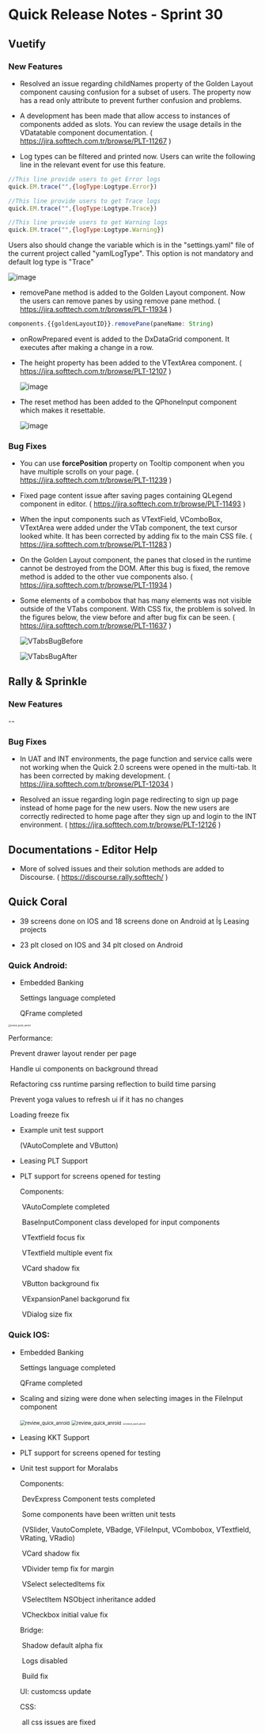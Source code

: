 # Quick Release Notes - Sprint 30

## Vuetify 

### New Features

- Resolved an issue regarding childNames property of the Golden Layout component causing confusion for a subset of users. The property now has a read only attribute to prevent further confusion and problems.  

- A development has been made that allow access to instances of components added as slots. You can review the usage details in the VDatatable component documentation. ( https://jira.softtech.com.tr/browse/PLT-11267 )

- Log types can be filtered and printed now. Users can write the following line in the relevant event for use this feature.
```js
//This line provide users to get Error logs
quick.EM.trace("",{logType:Logtype.Error})

//This line provide users to get Trace logs
quick.EM.trace("",{logType:Logtype.Trace})

//This line provide users to get Warning logs
quick.EM.trace("",{logType:Logtype.Warning})
```
Users also should change the variable which is in the "settings.yaml" file of the current project called "yamlLogType". This option is not mandatory and default log type is "Trace"

  ![image](https://cdn.softtech.com.tr/ngsp-quick/nemo/dev/mdImages/releaseNotes/yamlLog.png)

- removePane method is added to the Golden Layout component. Now the users can remove panes by using remove pane method. ( https://jira.softtech.com.tr/browse/PLT-11934 )
```js
components.{{goldenLayoutID}}.removePane(paneName: String)
```

- onRowPrepared event is added to the DxDataGrid component. It executes after making a change in a row. 

- The height property has been added to the VTextArea component. ( https://jira.softtech.com.tr/browse/PLT-12107 )

  ![image](https://cdn.softtech.com.tr/ngsp-quick/nemo/dev/mdImages/releaseNotes/HeightProp.gif)

- The reset method has been added to the QPhoneInput component which makes it resettable.

  ![image](https://cdn.softtech.com.tr/ngsp-quick/nemo/dev/mdImages/releaseNotes/QPhoneInputReset.gif)

  
### Bug Fixes

- You can use **forcePosition** property on Tooltip component when you have multiple scrolls on your page. ( https://jira.softtech.com.tr/browse/PLT-11239 )

- Fixed page content issue after saving pages containing QLegend component in editor. ( https://jira.softtech.com.tr/browse/PLT-11493 )
  
- When the input components such as VTextField, VComboBox, VTextArea were added under the VTab component, the text cursor looked white. It has been corrected by adding fix to the main CSS file. ( https://jira.softtech.com.tr/browse/PLT-11283 )

- On the Golden Layout component, the panes that closed in the runtime cannot be destroyed from the DOM. After this bug is fixed, the remove method is added to the other vue components also. ( https://jira.softtech.com.tr/browse/PLT-11934 )

- Some elements of a combobox that has many elements was not visible outside of the VTabs component. With CSS fix, the problem is solved. In the figures below, the view before and after bug fix can be seen. ( https://jira.softtech.com.tr/browse/PLT-11637 )

  ![VTabsBugBefore](https://cdn.softtech.com.tr/ngsp-quick/nemo/dev/mdImages/releaseNotes/VTabsBugBefore.png)   
  
  
  ![VTabsBugAfter](https://cdn.softtech.com.tr/ngsp-quick/nemo/dev/mdImages/releaseNotes/VTabsBugAfter.PNG)

  
## Rally & Sprinkle

### New Features

--

### Bug Fixes

- In UAT and INT environments, the page function and service calls were not working when the Quick 2.0 screens were opened in the multi-tab. It has been corrected by making development. ( https://jira.softtech.com.tr/browse/PLT-12034 )

- Resolved an issue regarding login page redirecting to sign up page instead of home page for the new users. Now the new users are correctly redirected to home page after they sign up and login to the INT environment. ( https://jira.softtech.com.tr/browse/PLT-12126 )


## Documentations - Editor Help 

- More of solved issues and their solution methods are added to Discourse. ( https://discourse.rally.softtech/ )


## Quick Coral

- 39 screens done on IOS and 18 screens done on Android at İş Leasing projects

- 23 plt closed on IOS and 34 plt closed on Android


### Quick Android:

  - Embedded Banking 

    Settings language completed

    QFrame completed

  <img src="https://cdn.softtech.com.tr/ngsp-quick/nemo/dev/mdImages/releaseNotes/QFrame_Android.gif" alt="review_quick_anroid" style="zoom: 30%;" />

  

  Performance:

  ​	Prevent drawer layout render per page

  ​	Handle ui components on background thread

  ​	Refactoring css runtime parsing reflection to build time parsing

  ​	Prevent yoga values to refresh ui if it has no changes

  ​	Loading freeze fix

- Example unit test support 

  (VAutoComplete and VButton)

- Leasing PLT Support

- PLT support for screens opened for testing

  Components: 

  ​		VAutoComplete completed

  ​		BaseInputComponent class developed for input components

  ​		VTextfield focus fix

  ​		VTextfield multiple event fix

  ​		VCard shadow fix

  ​		VButton background fix

  ​		VExpansionPanel backgorund fix

  ​		VDialog size fix

### Quick IOS:

- Embedded Banking 

  Settings language completed

  QFrame completed

- Scaling and sizing were done when selecting images in the FileInput component

  <img src="https://cdn.softtech.com.tr/ngsp-quick/nemo/dev/mdImages/releaseNotes/language_Android.gif" alt="review_quick_anroid" style="zoom: 67%;" />

  <img src="https://cdn.softtech.com.tr/ngsp-quick/nemo/dev/mdImages/releaseNotes/QFrame_IOS.gif" alt="review_quick_anroid" style="zoom: 67%;" />

  <img src="https://cdn.softtech.com.tr/ngsp-quick/nemo/dev/mdImages/releaseNotes/Image_resize_and_scale_IOS.gif" alt="review_quick_anroid" style="zoom: 30%;" />



- Leasing KKT Support

- PLT support for screens opened for testing

- Unit test support for Moralabs

  Components:

  ​	DevExpress Component tests completed

  ​	Some components have been written unit tests

  ​	(VSlider, VautoComplete, VBadge, VFileInput, VCombobox, VTextfield, VRating, VRadio)

  ​	VCard shadow fix

  ​	VDivider temp fix for margin

  ​	VSelect selectedItems fix

  ​	VSelectItem NSObject inheritance added

  ​	VCheckbox initial value fix

  Bridge:

  ​	Shadow default alpha fix

  ​	Logs disabled

  ​	Build fix

  UI:
  	customcss update

  CSS:

  ​	all css issues are fixed

